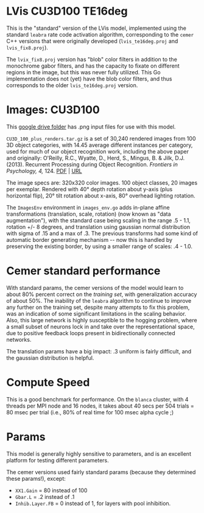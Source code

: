 # LVis CU3D100 TE16deg

This is the "standard" version of the LVis model, implemented using the standard `leabra` rate code activation algorithm, corresponding to the `cemer` C++ versions that were originally developed (`lvis_te16deg.proj` and `lvis_fix8.proj`).

The `lvix_fix8.proj` version has "blob" color filters in addition to the monochrome gabor filters, and has the capacity to fixate on different regions in the image, but this was never fully utilized.  This Go implementation does not (yet) have the blob color filters, and thus corresponds to the older `lvis_te16deg.proj` version.

# Images: CU3D100

This [google drive folder](https://drive.google.com/drive/folders/13Mi9aUlF1A3sx3JaofX-qzKlxGoViT86?usp=sharing) has .png input files for use with this model.

`CU3D_100_plus_renders.tar.gz` is a set of 30,240 rendered images from 100 3D object categories, with 14.45 average different instances per category, used for much of our object recognition work, including the above paper and originally: O'Reilly, R.C., Wyatte, D., Herd, S., Mingus, B. & Jilk, D.J. (2013). Recurrent Processing during Object Recognition. *Frontiers in Psychology, 4,* 124. [PDF](https://ccnlab.org/papers/OReillyWyatteHerdEtAl13.pdf) | [URL](http://www.ncbi.nlm.nih.gov/pubmed/23554596)

The image specs are: 320x320 color images. 100 object classes, 20 images per exemplar. Rendered with 40° depth rotation about y-axis (plus horizontal flip), 20° tilt rotation about x-axis, 80° overhead lighting rotation.

The `ImagesEnv` environment in `images_env.go` adds in-plane affine transformations (translation, scale, rotation) (now known as "data augmentation"), with the standard case being scaling in the range .5 - 1.1, rotation +/- 8 degrees, and translation using gaussian normal distribution with sigma of .15 and a max of .3.  The previous transforms had some kind of automatic border generating mechanism -- now this is handled by preserving the existing border, by using a smaller range of scales: .4 - 1.0.

# Cemer standard performance

With standard params, the cemer versions of the model would learn to about 80% percent correct on the *training set*, with generalization accuracy of about 50%.  The inability of the `leabra` algorithm to continue to improve any further on the training set, despite many attempts to fix this problem, was an indication of some significant limitations in the scaling behavior.  Also, this large network is highly susceptible to the hogging problem, where a small subset of neurons lock in and take over the representational space, due to positive feedback loops present in bidirectionally connected networks.

The translation params have a big impact: .3 uniform is fairly difficult, and the gaussian distribution is helpful.

# Compute Speed

This is a good benchmark for performance.  On the `blanca` cluster, with 4 threads per MPI node and 16 nodes, it takes about 40 secs per 504 trials = 80 msec per trial (i.e., 80% of real time for 100 msec alpha cycle ;)

# Params

This model is generally highly sensitive to parameters, and is an excellent platform for testing different parameters.

The cemer versions used fairly standard params (because they determined these params!), except:

* `XX1.Gain` = 80 instead of 100
* `Gbar.L` = .2 instead of .1
* `Inhib.Layer.FB` = 0 instead of 1, for layers with pool inhibition.



